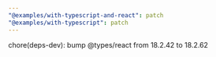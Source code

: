 ```yaml
---
"@examples/with-typescript-and-react": patch
"@examples/with-typescript": patch
---
```


chore(deps-dev): bump @types/react from 18.2.42 to 18.2.62
